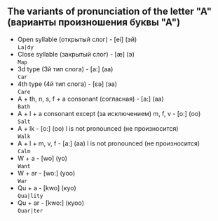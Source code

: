 ﻿## The variants of pronunciation of the letter "A" (варианты произношения буквы "А")

* Open syllable (открытый слог) - [ei] (эй)  
 ` La|dy ` 
 * Close syllable (закрытый слог) - [æ] (э)  
 `Map`
 * 3d type (3й тип слога) - [a:] (аа)  
 `Car`
 * 4th type (4й тип слога) - [ɛə] (эа)  
 `Care`
 * A + th, n, s, f + a consonant (согласная) - [a:] (аа)  
 `Bath`
 * A + l + a consonant except (за исключением) m, f, v - [o:] (оо)  
 `Salt`
 * A + lk - [o:] (оо) l is not pronounced (не произносится)   
 `Walk`
 * A + l + m, v, f - [a:] (аа) l is not pronounced (не произносится)  
 `Calm`
 * W + a - [wo] (уо)  
 `Want`
 * W + ar - [wo:] (уоо)  
 `War`
 * Qu + a - [kwo] (куо)  
 `Qua|lity`
 * Qu + ar - [kwo:] (куоо)  
 `Quar|ter`
 
 